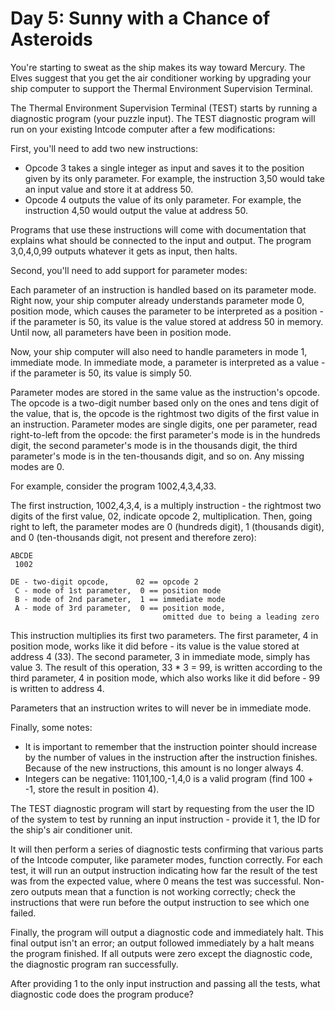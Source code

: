 # Day 5: Sunny with a Chance of Asteroids

You're starting to sweat as the ship makes its way toward Mercury. The Elves suggest that you get the air conditioner working by upgrading your ship computer to support the Thermal Environment Supervision Terminal.

The Thermal Environment Supervision Terminal (TEST) starts by running a diagnostic program (your puzzle input). The TEST diagnostic program will run on your existing Intcode computer after a few modifications:

First, you'll need to add two new instructions:

  - Opcode 3 takes a single integer as input and saves it to the position given by its only parameter. For example, the instruction 3,50 would take an input value and store it at address 50.
  - Opcode 4 outputs the value of its only parameter. For example, the instruction 4,50 would output the value at address 50.

Programs that use these instructions will come with documentation that explains what should be connected to the input and output. The program 3,0,4,0,99 outputs whatever it gets as input, then halts.

Second, you'll need to add support for parameter modes:

Each parameter of an instruction is handled based on its parameter mode. Right now, your ship computer already understands parameter mode 0, position mode, which causes the parameter to be interpreted as a position - if the parameter is 50, its value is the value stored at address 50 in memory. Until now, all parameters have been in position mode.

Now, your ship computer will also need to handle parameters in mode 1, immediate mode. In immediate mode, a parameter is interpreted as a value - if the parameter is 50, its value is simply 50.

Parameter modes are stored in the same value as the instruction's opcode. The opcode is a two-digit number based only on the ones and tens digit of the value, that is, the opcode is the rightmost two digits of the first value in an instruction. Parameter modes are single digits, one per parameter, read right-to-left from the opcode: the first parameter's mode is in the hundreds digit, the second parameter's mode is in the thousands digit, the third parameter's mode is in the ten-thousands digit, and so on. Any missing modes are 0.

For example, consider the program 1002,4,3,4,33.

The first instruction, 1002,4,3,4, is a multiply instruction - the rightmost two digits of the first value, 02, indicate opcode 2, multiplication. Then, going right to left, the parameter modes are 0 (hundreds digit), 1 (thousands digit), and 0 (ten-thousands digit, not present and therefore zero):

```
ABCDE
 1002

DE - two-digit opcode,      02 == opcode 2
 C - mode of 1st parameter,  0 == position mode
 B - mode of 2nd parameter,  1 == immediate mode
 A - mode of 3rd parameter,  0 == position mode,
                                  omitted due to being a leading zero
```

This instruction multiplies its first two parameters. The first parameter, 4 in position mode, works like it did before - its value is the value stored at address 4 (33). The second parameter, 3 in immediate mode, simply has value 3. The result of this operation, 33 * 3 = 99, is written according to the third parameter, 4 in position mode, which also works like it did before - 99 is written to address 4.

Parameters that an instruction writes to will never be in immediate mode.

Finally, some notes:

  - It is important to remember that the instruction pointer should increase by the number of values in the instruction after the instruction finishes. Because of the new instructions, this amount is no longer always 4.
  - Integers can be negative: 1101,100,-1,4,0 is a valid program (find 100 + -1, store the result in position 4).

The TEST diagnostic program will start by requesting from the user the ID of the system to test by running an input instruction - provide it 1, the ID for the ship's air conditioner unit.

It will then perform a series of diagnostic tests confirming that various parts of the Intcode computer, like parameter modes, function correctly. For each test, it will run an output instruction indicating how far the result of the test was from the expected value, where 0 means the test was successful. Non-zero outputs mean that a function is not working correctly; check the instructions that were run before the output instruction to see which one failed.

Finally, the program will output a diagnostic code and immediately halt. This final output isn't an error; an output followed immediately by a halt means the program finished. If all outputs were zero except the diagnostic code, the diagnostic program ran successfully.

After providing 1 to the only input instruction and passing all the tests, what diagnostic code does the program produce?
